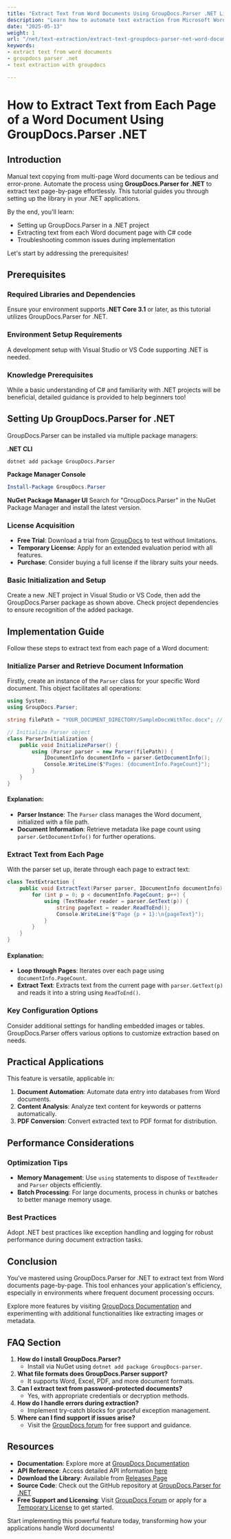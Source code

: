 ```yaml
---
title: "Extract Text from Word Documents Using GroupDocs.Parser .NET Library"
description: "Learn how to automate text extraction from Microsoft Word documents using GroupDocs.Parser for .NET. Save time and reduce errors with this step-by-step guide."
date: "2025-05-13"
weight: 1
url: "/net/text-extraction/extract-text-groupdocs-parser-net-word-documents/"
keywords:
- extract text from word documents
- groupdocs parser .net
- text extraction with groupdocs

---
```



# How to Extract Text from Each Page of a Word Document Using GroupDocs.Parser .NET

## Introduction

Manual text copying from multi-page Word documents can be tedious and error-prone. Automate the process using **GroupDocs.Parser for .NET** to extract text page-by-page effortlessly. This tutorial guides you through setting up the library in your .NET applications.

By the end, you'll learn:
- Setting up GroupDocs.Parser in a .NET project
- Extracting text from each Word document page with C# code
- Troubleshooting common issues during implementation

Let's start by addressing the prerequisites!

## Prerequisites

### Required Libraries and Dependencies

Ensure your environment supports **.NET Core 3.1** or later, as this tutorial utilizes GroupDocs.Parser for .NET.

### Environment Setup Requirements

A development setup with Visual Studio or VS Code supporting .NET is needed.

### Knowledge Prerequisites

While a basic understanding of C# and familiarity with .NET projects will be beneficial, detailed guidance is provided to help beginners too!

## Setting Up GroupDocs.Parser for .NET

GroupDocs.Parser can be installed via multiple package managers:

**.NET CLI**
```shell
dotnet add package GroupDocs.Parser
```

**Package Manager Console**
```powershell
Install-Package GroupDocs.Parser
```

**NuGet Package Manager UI**
Search for "GroupDocs.Parser" in the NuGet Package Manager and install the latest version.

### License Acquisition

- **Free Trial**: Download a trial from [GroupDocs](https://purchase.groupdocs.com/temporary-license/) to test without limitations.
- **Temporary License**: Apply for an extended evaluation period with all features.
- **Purchase**: Consider buying a full license if the library suits your needs.

### Basic Initialization and Setup

Create a new .NET project in Visual Studio or VS Code, then add the GroupDocs.Parser package as shown above. Check project dependencies to ensure recognition of the added package.

## Implementation Guide

Follow these steps to extract text from each page of a Word document:

### Initialize Parser and Retrieve Document Information

Firstly, create an instance of the `Parser` class for your specific Word document. This object facilitates all operations:

```csharp
using System;
using GroupDocs.Parser;

string filePath = "YOUR_DOCUMENT_DIRECTORY/SampleDocxWithToc.docx"; // Replace with your actual file path

// Initialize Parser object
class ParserInitialization {
    public void InitializeParser() {
        using (Parser parser = new Parser(filePath)) {
            IDocumentInfo documentInfo = parser.GetDocumentInfo();
            Console.WriteLine($"Pages: {documentInfo.PageCount}");
        }
    }
}
```

#### Explanation:
- **Parser Instance**: The `Parser` class manages the Word document, initialized with a file path.
- **Document Information**: Retrieve metadata like page count using `parser.GetDocumentInfo()` for further operations.

### Extract Text from Each Page

With the parser set up, iterate through each page to extract text:

```csharp
class TextExtraction {
    public void ExtractText(Parser parser, IDocumentInfo documentInfo) {
        for (int p = 0; p < documentInfo.PageCount; p++) {
            using (TextReader reader = parser.GetText(p)) {
                string pageText = reader.ReadToEnd();
                Console.WriteLine($"Page {p + 1}:\n{pageText}");
            }
        }
    }
}
```

#### Explanation:
- **Loop through Pages**: Iterates over each page using `documentInfo.PageCount`.
- **Extract Text**: Extracts text from the current page with `parser.GetText(p)` and reads it into a string using `ReadToEnd()`.

### Key Configuration Options

Consider additional settings for handling embedded images or tables. GroupDocs.Parser offers various options to customize extraction based on needs.

## Practical Applications

This feature is versatile, applicable in:
1. **Document Automation**: Automate data entry into databases from Word documents.
2. **Content Analysis**: Analyze text content for keywords or patterns automatically.
3. **PDF Conversion**: Convert extracted text to PDF format for distribution.

## Performance Considerations

### Optimization Tips

- **Memory Management**: Use `using` statements to dispose of `TextReader` and `Parser` objects efficiently.
- **Batch Processing**: For large documents, process in chunks or batches to better manage memory usage.

### Best Practices

Adopt .NET best practices like exception handling and logging for robust performance during document extraction tasks.

## Conclusion

You've mastered using GroupDocs.Parser for .NET to extract text from Word documents page-by-page. This tool enhances your application's efficiency, especially in environments where frequent document processing occurs.

Explore more features by visiting [GroupDocs Documentation](https://docs.groupdocs.com/parser/net/) and experimenting with additional functionalities like extracting images or metadata.

## FAQ Section

1. **How do I install GroupDocs.Parser?**
   - Install via NuGet using `dotnet add package GroupDocs-parser`.
2. **What file formats does GroupDocs.Parser support?**
   - It supports Word, Excel, PDF, and more document formats.
3. **Can I extract text from password-protected documents?**
   - Yes, with appropriate credentials or decryption methods.
4. **How do I handle errors during extraction?**
   - Implement try-catch blocks for graceful exception management.
5. **Where can I find support if issues arise?**
   - Visit the [GroupDocs forum](https://forum.groupdocs.com/c/parser/10) for free support and guidance.

## Resources

- **Documentation**: Explore more at [GroupDocs Documentation](https://docs.groupdocs.com/parser/net/)
- **API Reference**: Access detailed API information [here](https://reference.groupdocs.com/parser/net)
- **Download the Library**: Available from [Releases Page](https://releases.groupdocs.com/parser/net/)
- **Source Code**: Check out the GitHub repository at [GroupDocs.Parser for .NET](https://github.com/groupdocs-parser/GroupDocs.Parser-for-.NET)
- **Free Support and Licensing**: Visit [GroupDocs Forum](https://forum.groupdocs.com/c/parser/10) or apply for a [Temporary License](https://purchase.groupdocs.com/temporary-license/) to get started.

Start implementing this powerful feature today, transforming how your applications handle Word documents!

